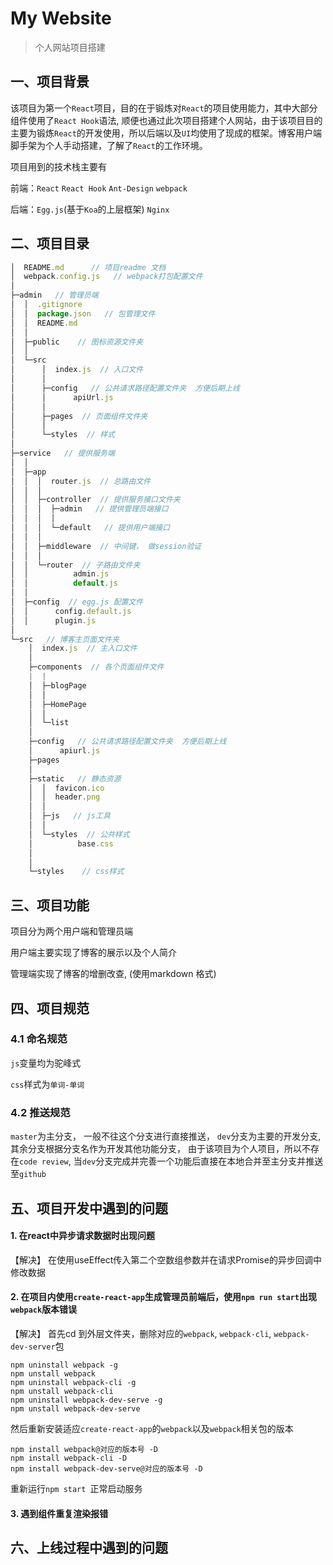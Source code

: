 # My Website

> 个人网站项目搭建

## 一、项目背景

该项目为第一个`React`项目，目的在于锻炼对`React`的项目使用能力，其中大部分组件使用了`React Hook`语法, 顺便也通过此次项目搭建个人网站，由于该项目目的主要为锻炼`React`的开发使用，所以后端以及`UI`均使用了现成的框架。博客用户端脚手架为个人手动搭建，了解了`React`的工作环境。

项目用到的技术栈主要有

前端：`React` `React Hook`  `Ant-Design` `webpack`

后端：`Egg.js`(基于`Koa`的上层框架)  `Nginx`



## 二、项目目录

```js
│  README.md      // 项目readme 文档
│  webpack.config.js   // webpack打包配置文件
│
├─admin   // 管理员端
│  │  .gitignore   
│  │  package.json   // 包管理文件
│  │  README.md
│  │
│  ├─public    // 图标资源文件夹
│  │
│  └─src
│      │  index.js  // 入口文件
│      │
│      ├─config   // 公共请求路径配置文件夹  方便后期上线
│      │      apiUrl.js
│      │
│      ├─pages  // 页面组件文件夹
│      │
│      └─styles  // 样式
│
├─service   // 提供服务端
│  │
│  ├─app
│  │  │  router.js  // 总路由文件
│  │  │
│  │  ├─controller  // 提供服务接口文件夹
│  │  │  ├─admin   // 提供管理员端接口
│  │  │  │
│  │  │  └─default   // 提供用户端接口
│  │  │
│  │  ├─middleware  // 中间键， 做session验证
│  │  │
│  │  └─router  // 子路由文件夹
│  │          admin.js
│  │          default.js
│  │
│  ├─config  // egg.js 配置文件
│  │      config.default.js
│  │      plugin.js
│
└─src   // 博客主页面文件夹
    │  index.js  // 主入口文件
    │
    ├─components  // 各个页面组件文件
    |  |
    │  ├─blogPage
    │  │
    │  ├─HomePage
    │  │
    │  └─list
    │
    ├─config   // 公共请求路径配置文件夹  方便后期上线
    │      apiurl.js
    ├─pages
    │
    ├─static   // 静态资源
    │  │  favicon.ico
    │  │  header.png
    │  │
    │  ├─js   // js工具
    │  │
    │  └─styles  // 公共样式
    │          base.css
    │
    │
    └─styles    // css样式
```



## 三、项目功能

项目分为两个用户端和管理员端

用户端主要实现了博客的展示以及个人简介

管理端实现了博客的增删改查, (使用markdown 格式)



## 四、项目规范

### 4.1 命名规范

`js`变量均为驼峰式 

`css`样式为`单词-单词`

### 4.2 推送规范

`master`为主分支， 一般不往这个分支进行直接推送， `dev`分支为主要的开发分支, 其余分支根据分支名作为开发其他功能分支， 由于该项目为个人项目，所以不存在`code review`, 当`dev`分支完成并完善一个功能后直接在本地合并至主分支并推送至`github`



## 五、项目开发中遇到的问题

#### 1. 在react中异步请求数据时出现问题

【解决】 在使用useEffect传入第二个空数组参数并在请求Promise的异步回调中修改数据



#### 2. 在项目内使用`create-react-app`生成管理员前端后，使用`npm run start`出现 `webpack`版本错误

【解决】 首先cd 到外层文件夹，删除对应的`webpack`, `webpack-cli`, `webpack-dev-server`包

```mysql
npm uninstall webpack -g
npm unstall webpack
npm uninstall webpack-cli -g
npm unstall webpack-cli
npm uninstall webpack-dev-serve -g
npm unstall webpack-dev-serve
```

然后重新安装适应`create-react-app`的`webpack`以及`webpack`相关包的版本

```text
npm install webpack@对应的版本号 -D
npm install webpack-cli -D
npm install webpack-dev-serve@对应的版本号 -D
```

重新运行`npm start `正常启动服务

#### 3. 遇到组件重复渲染报错



## 六、上线过程中遇到的问题